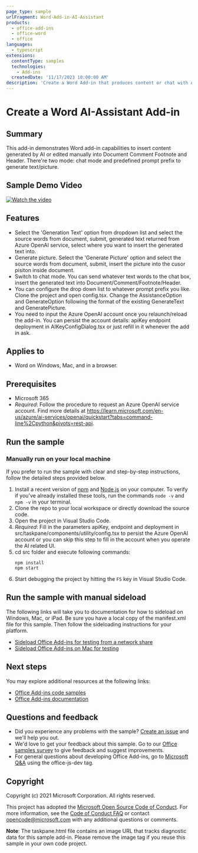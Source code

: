 ```yaml
---
page_type: sample
urlFragment: Word-Add-in-AI-Assistant
products:
  - office-add-ins
  - office-word
  - office
languages:
  - typescript
extensions:
  contentType: samples
  technologies:
    - Add-ins
  createdDate: '11/17/2023 10:00:00 AM'
description: 'Create a Word Add-in that produces content or chat with AI to assit your writting.'
---
```


# Create a Word AI-Assistant Add-in 

## Summary

This add-in demonstrates Word add-in capabilities to insert content generated by AI or edited manually into Document Comment Footnote and Header. There're two mode: chat mode and predefined prompt prefix to generate text/picture.

## Sample Demo Video

[![Watch the video](https://img.youtube.com/vi/VLTBKr9SDz0/maxresdefault.jpg)](https://www.youtube.com/watch?v=VLTBKr9SDz0&t=1s)

## Features
- Select the 'Generation Text' option from dropdown list and select the source words from document, submit, generated text returned from Azure OpenAI service, select where you want to insert the generated text into.
- Generate picture. Select the 'Generate Picture' option and select the source words from document, submit, insert the picture into the cusor pisiton inside document.
- Switch to chat mode. You can send whatever text words to the chat box, insert the generated text into Document/Comment/Footnote/Header.
- You can configure the drop down list to whatever prompt prefix you like. Clone the project and open config.tsx. Change the AssistanceOption and GenerateOption following the format of the existing GenerateText and GeneratePicture.
- You need to input the Azure OpenAI account once you relaunch/reload the add-in. You can persist the account details: apiKey endpoint deployment in AIKeyConfigDialog.tsx or just refill in it whenever the add in ask.

## Applies to
- Word on Windows, Mac, and in a browser.

## Prerequisites
- Microsoft 365
- *Required*: Follow the procedure to request an Azure OpenAI service account. Find more details at https://learn.microsoft.com/en-us/azure/ai-services/openai/quickstart?tabs=command-line%2Cpython&pivots=rest-api.

## Run the sample

### Manually run on your local machine
If you prefer to run the sample with clear and step-by-step instructions, follow the detailed steps provided below.
1. Install a recent version of [npm](https://www.npmjs.com/get-npm) and [Node.js](https://nodejs.org/) on your computer. To verify if you've already installed these tools, run the commands `node -v` and `npm -v` in your terminal.
1. Clone the repo to your local workspace or directly download the source code.
1. Open the project in Visual Studio Code.
1. *Required*: Fill in the parameters apiKey, endpoint and deployment in src/taskpane/components/utility/config.tsx to persist the Azure OpenAI account or you can skip this step to fill in the account when you operate the AI related UI.
1. cd src folder and execute following commands:
    ```console
    npm install
    npm start
    ```
1. Start debugging the project by hitting the `F5` key in Visual Studio Code.

## Run the sample with manual sideload
The following links will take you to documentation for how to sideload on Windows, Mac, or iPad. Be sure you have a local copy of the manifest.xml file for this sample. Then follow the sideloading instructions for your platform.

- [Sideload Office Add-ins for testing from a network share](https://learn.microsoft.com/office/dev/add-ins/testing/create-a-network-shared-folder-catalog-for-task-pane-and-content-add-ins)
- [Sideload Office Add-ins on Mac for testing](https://learn.microsoft.com/office/dev/add-ins/testing/sideload-an-office-add-in-on-mac)

## Next steps
You may explore additional resources at the following links:
- [Office Add-ins code samples](https://github.com/OfficeDev/Office-Add-in-samples)
- [Office Add-ins documentation](https://learn.microsoft.com/en-us/office/dev/add-ins/)

## Questions and feedback
- Did you experience any problems with the sample? [Create an issue](https://github.com/OfficeDev/Office-Add-in-samples/issues/new/choose) and we'll help you out.
- We'd love to get your feedback about this sample. Go to our [Office samples survey](https://forms.office.com/Pages/ResponsePage.aspx?id=v4j5cvGGr0GRqy180BHbR8GFRbAYEV9Hmqgjcbr7lOdUNVAxQklNRkxCWEtMMFRFN0xXUFhYVlc5Ni4u) to give feedback and suggest improvements.
- For general questions about developing Office Add-ins, go to [Microsoft Q&A](https://learn.microsoft.com/answers/topics/office-js-dev.html) using the office-js-dev tag.

## Copyright
Copyright (c) 2021 Microsoft Corporation. All rights reserved.

This project has adopted the [Microsoft Open Source Code of Conduct](https://opensource.microsoft.com/codeofconduct/). For more information, see the [Code of Conduct FAQ](https://opensource.microsoft.com/codeofconduct/faq/) or contact [opencode@microsoft.com](mailto:opencode@microsoft.com) with any additional questions or comments.

**Note**: The taskpane.html file contains an image URL that tracks diagnostic data for this sample add-in. Please remove the image tag if you reuse this sample in your own code project.